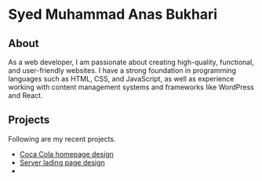 # Syed Muhammad Anas Bukhari
## About
As a web developer, I am passionate about creating high-quality, functional, and user-friendly websites. I have a strong foundation in programming languages such as HTML, CSS, and JavaScript, as well as experience working with content management systems and frameworks like WordPress and React.

## Projects
Following are my recent projects.

- [Coca Cola homepage design](https://anash45.github.io/coca-cola-homepage-design/)
- [Server lading page design](https://anash45.github.io/server-landing-page-design/)
- 
